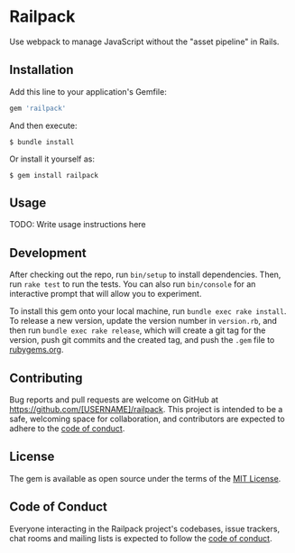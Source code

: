 # Railpack

Use webpack to manage JavaScript without the "asset pipeline" in Rails.

## Installation

Add this line to your application's Gemfile:

```ruby
gem 'railpack'
```

And then execute:

    $ bundle install

Or install it yourself as:

    $ gem install railpack

## Usage

TODO: Write usage instructions here

## Development

After checking out the repo, run `bin/setup` to install dependencies. Then, run `rake test` to run the tests. You can also run `bin/console` for an interactive prompt that will allow you to experiment.

To install this gem onto your local machine, run `bundle exec rake install`. To release a new version, update the version number in `version.rb`, and then run `bundle exec rake release`, which will create a git tag for the version, push git commits and the created tag, and push the `.gem` file to [rubygems.org](https://rubygems.org).

## Contributing

Bug reports and pull requests are welcome on GitHub at https://github.com/[USERNAME]/railpack. This project is intended to be a safe, welcoming space for collaboration, and contributors are expected to adhere to the [code of conduct](https://github.com/[USERNAME]/railpack/blob/master/CODE_OF_CONDUCT.md).

## License

The gem is available as open source under the terms of the [MIT License](https://opensource.org/licenses/MIT).

## Code of Conduct

Everyone interacting in the Railpack project's codebases, issue trackers, chat rooms and mailing lists is expected to follow the [code of conduct](https://github.com/[USERNAME]/railpack/blob/master/CODE_OF_CONDUCT.md).
